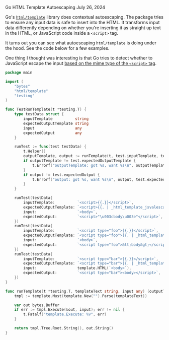 Go HTML Template Autoescaping
July 26, 2024

Go's [`html/template`](https://pkg.go.dev/html/template) library does contextual autoescaping. The package tries to ensure any input data is safe to insert into the HTML. It transforms input data differently depending on whether you're inserting it as straight up text in the HTML, or JavaScript code inside a `<script>` tag.

It turns out you can see what autoescaping `html/template` is doing under the hood. See the code below for a few examples.

One thing I thought was interesting is that Go tries to detect whether to JavaScript escape the input [based on the mime type of the `<script>` tag](https://github.com/golang/go/blob/d8c7230c97ca5639389917cc235175bfe2dc50ab/src/html/template/js.go#L450-L485).

```go
package main

import (
	"bytes"
	"html/template"
	"testing"
)

func TestRunTemplate(t *testing.T) {
	type testData struct {
		inputTemplate          string
		expectedOutputTemplate string
		input                  any
		expectedOutput         any
	}

	runTest := func(test testData) {
		t.Helper()
		outputTemplate, output := runTemplate(t, test.inputTemplate, test.input)
		if outputTemplate != test.expectedOutputTemplate {
			t.Errorf("outputTemplate: got %s, want %s\n", outputTemplate, test.expectedOutputTemplate)
		}
		if output != test.expectedOutput {
			t.Errorf("output: got %s, want %s\n", output, test.expectedOutput)
		}
	}

	runTest(testData{
		inputTemplate:          `<script>{{.}}</script>`,
		expectedOutputTemplate: `<script>{{. | _html_template_jsvalescaper}}</script>`,
		input:                  `<body>`,
		expectedOutput:         `<script>"\u003cbody\u003e"</script>`,
	})
	runTest(testData{
		inputTemplate:          `<script type="foo">{{.}}</script>`,
		expectedOutputTemplate: `<script type="foo">{{. | _html_template_htmlescaper}}</script>`,
		input:                  `<body>`,
		expectedOutput:         `<script type="foo">&lt;body&gt;</script>`,
	})
	runTest(testData{
		inputTemplate:          `<script type="bar">{{.}}</script>`,
		expectedOutputTemplate: `<script type="bar">{{. | _html_template_htmlescaper}}</script>`,
		input:                  template.HTML(`<body>`),
		expectedOutput:         `<script type="bar"><body></script>`,
	})
}

func runTemplate(t *testing.T, templateText string, input any) (outputTemplate, output string) {
	tmpl := template.Must(template.New("").Parse(templateText))

	var out bytes.Buffer
	if err := tmpl.Execute(&out, input); err != nil {
		t.Fatalf("template.Execute: %v", err)
	}

	return tmpl.Tree.Root.String(), out.String()
}
```
